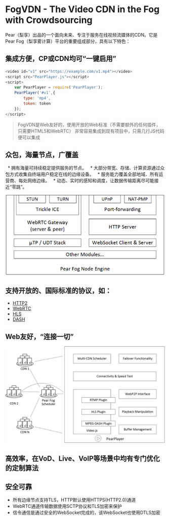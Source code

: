 # FogVDN - The Video CDN in the Fog with Crowdsourcing

  Pear（梨享）出品的一个面向未来、专注于服务在线视频流媒体的CDN。它是Pear Fog（梨享雾计算）平台的重要组成部分，具有以下特色：

## 集成方便，CP或CDN均可“一键启用”

``` js
<video id="v1" src="https://example.com/v1.mp4"></video>
<script src="PearPlayer.js"></script>
<script>
    var PearPlayer = require('PearPlayer');
    PearPlayer('#v1',{
        type: 'mp4',
        token: token
    });
</script>
```

> FogVDN是Web友好的，使用开放的Web标准（不需要额外的任何插件，只需要HTML5和WebRTC）
> 非常容易集成到现有项目中，只需几行JS代码便可以集成

## 众包，海量节点，广覆盖

   * 拥有海量可持续稳定提供服务的节点。
   * 大部分带宽、存储、计算资源通过众包方式收集自终端用户稳定在线的边缘设备。
   * 服务能力覆盖全部地域、所有运营商、每处网络边缘。
   * 动态、实时的感知和调度，让数据传输距离尽可能接近“零跳”。
   
   ![节点架构](fig/pear-fog-node-engine.png)

## 支持开放的、国际标准的协议，如：
   + [HTTP2](https://en.wikipedia.org/wiki/HTTP/2)
   + [WebRTC](https://webrtc.org/)
   + [HLS](https://developer.apple.com/streaming/)
   + [DASH](http://mpeg.chiariglione.org/standards/mpeg-dash)
  
## Web友好，“连接一切”

![播放器](fig/PearPlayer.png)

## 高效率，在VoD、Live、VoIP等场景中均有专门优化的定制算法

## 安全可靠

   * 所有边缘节点支持TLS，HTTP默认使用HTTPS(HTTP2.0)通道
   * WebRTC通道传输数据使用SCTP协议和TLS加密来保护
   * 信令通信是通过安全的WebSocket完成的，该WebSocket也使用DTLS加密

